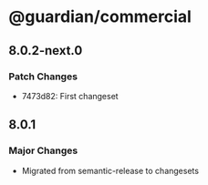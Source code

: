 # @guardian/commercial

## 8.0.2-next.0

### Patch Changes

- 7473d82: First changeset

## 8.0.1

### Major Changes

- Migrated from semantic-release to changesets
